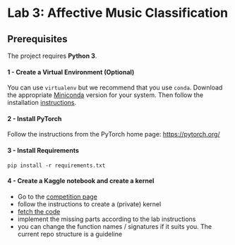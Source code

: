 # Lab 3: Affective Music Classification

## Prerequisites
The project requires **Python 3**.

#### 1 - Create a Virtual Environment (Optional)
You can use `virtualenv` but we recommend that you use `conda`.
Download the appropriate [Miniconda](https://conda.io/miniconda.html) version for your system. Then follow the installation [instructions](https://conda.io/projects/conda/en/latest/user-guide/install/linux.html).

#### 2 - Install PyTorch
Follow the instructions from the PyTorch home page: https://pytorch.org/


#### 3 - Install Requirements

```
pip install -r requirements.txt
```

#### 4 - Create a Kaggle notebook and create a kernel

- Go to the [competition page](https://www.kaggle.com/c/multitask-affective-music-lab-2022)
- follow the instructions to create a (private) kernel
- [fetch the code](https://www.kaggle.com/getting-started/71642)
- implement the missing parts according to the lab instructions
- you can change the function names / signatures if it suits you. The current repo structure is a guideline
